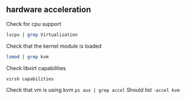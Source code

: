 ## hardware acceleration

Check for cpu support
```bash
lscpu | grep Virtualization
```
Check that the kernel module is loaded
```bash
lsmod | grep kvm
```
Check libvirt capabilities
```bash
virsh capabilities
```
Check that vm is using kvm
```ps aux | grep accel```
Should list `-accel kvm`
